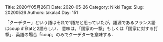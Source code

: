 ﻿Title: 2020年05月26日
Date: 2020-05-26
Category: Nikki
Tags: 
Slug: 20200526
Authors: takala4
Day: 151



「クーデター」という語はそれで1語だと思っていたが，語源であるフランス語はcoup d'Étatと2語らしい．
意味は，「国家の一撃」もしくは「国家に対する打撃」．英語の場合「coup」のみでクーデターを意味する．
